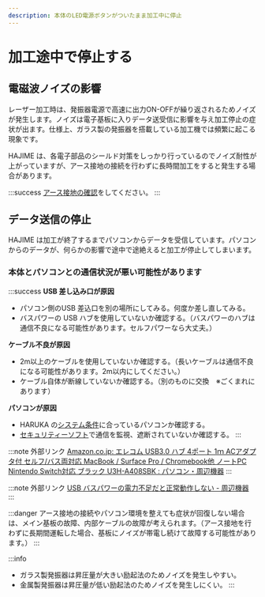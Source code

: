 ```yaml
---
description: 本体のLED電源ボタンがついたまま加工中に停止
---
```


# 加工途中で停止する

## 電磁波ノイズの影響

レーザー加工時は、発振器電源で高速に出力ON-OFFが繰り返されるためノイズが発生します。ノイズは電子基板に入りデータ送受信に影響を与え加工停止の症状が出ます。仕様上、ガラス製の発振器を搭載している加工機では頻繁に起こる現象です。

HAJIME は、各電子部品のシールド対策をしっかり行っているのでノイズ耐性が上がっていますが、アース接地の接続を行わずに長時間加工をすると発生する場合があります。

:::success
[アース接地の確認](../../kihonsousa/suno.md)をしてください。
:::

## データ送信の停止

HAJIME は加工が終了するまでパソコンからデータを受信しています。パソコンからのデータが、何らかの影響で途中で途絶えると加工が停止してしまいます。

### 本体とパソコンとの通信状況が悪い可能性があります <a href="#topasokontonogaigaarimasu" id="topasokontonogaigaarimasu"></a>

:::success
**USB 差し込み口が原因**

* パソコン側のUSB 差込口を別の場所にしてみる。何度か差し直してみる。
* バスパワーの USB ハブを使用していないか確認する。（バスパワーのハブは通信不良になる可能性があります。セルフパワーなら大丈夫。）

**ケーブル不良が原因**

* 2m以上のケーブルを使用していないか確認する。（長いケーブルは通信不良になる可能性があります。2m以内にしてください。）
* ケーブル自体が断線していないか確認する。（別のものに交換　※ごくまれにあります）

**パソコンが原因**

* HARUKA の[システム条件](../../kihonsousa/pcshisutemuno.md)に合っているパソコンか確認する。
* [セキュリティーソフト](../../sofutoniyorutoraburu/harukaganishinai/sekyuritsofutono.md)で通信を監視、遮断されていないか確認する。
:::

:::note 外部リンク
[Amazon.co.jp: エレコム USB3.0 ハブ 4ポート 1ｍ ACアダプタ付 セルフ/バス両対応 MacBook / Surface Pro / Chromebook他 ノートPC Nintendo Switch対応 ブラック U3H-A408SBK : パソコン・周辺機器](https://www.amazon.co.jp/dp/B00KKJJCXC/?coliid=I9R7OGQUCPEL4&colid=2P27YP4M43BSD&psc=1) 
:::

:::note 外部リンク
[USB バスパワーの電力不足だと正常動作しない - 周辺機器](https://pcinformation.info/peripheral/usb-bus-power.html) 
:::

:::danger
アース接地の接続やパソコン環境を整えても症状が回復しない場合は、メイン基板の故障、内部ケーブルの故障が考えられます。（アース接地を行わずに長期間運転した場合、基板にノイズが帯電し続けて故障する可能性があります。）
:::

:::info
* ガラス製発振器は昇圧量が大きい励起法のためノイズを発生しやすい。
* 金属製発振器は昇圧量が低い励起法のためノイズを発生しにくい。
:::

